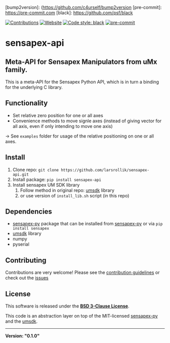[//]: # (Links)
[Github-flavored markdown]: https://github.github.com/gfm

[manifest]: https://packaging.python.org/en/latest/guides/using-manifest-in
[packaging]: https://packaging.python.org/en/latest/tutorials/packaging-projects
[setup.cfg]: https://setuptools.pypa.io/en/latest/userguide/declarative_config.html

[bump2version]: (https://github.com/c4urself/bump2version
[pre-commit]: https://pre-commit.com
[black]: https://github.com/psf/black

[pypi]: pypi.org
[test.pypi]: test.pypi.org

[Zenodo]: https://zenodo.org

[umsdk]: https://github.com/sensapex/umsdk
[sensapex-py]: https://github.com/sensapex/sensapex-py

[//]: # (Badges)
[//]: # ([![DOI]&#40;https://zenodo.org/badge/370470893.svg&#41;]&#40;https://zenodo.org/badge/latestdoi/370470893&#41;)
[//]: # ([![PyPI]&#40;https://img.shields.io/pypi/v/templatepy.svg&#41;]&#40;https://pypi.org/project/templatepy&#41;)
[//]: # ([![Wheel]&#40;https://img.shields.io/pypi/wheel/templatepy.svg&#41;]&#40;https://pypi.org/project/templatepy&#41;)
[//]: # (![CI]&#40;https://github.com/larsrollik/sensapex_api/workflows/tests/badge.svg&#41;)

[![Contributions](https://img.shields.io/badge/Contributions-Welcome-brightgreen.svg)](https://github.com/larsrollik/sensapex_api/blob/main/CONTRIBUTING.md)
[![Website](https://img.shields.io/website?up_message=online&url=https%3A%2F%2Fgithub.com/larsrollik/sensapex_api)](https://github.com/larsrollik/sensapex_api)
[![Code style: black](https://img.shields.io/badge/code%20style-black-000000.svg)](https://github.com/python/black)
[![pre-commit](https://img.shields.io/badge/pre--commit-enabled-brightgreen?logo=pre-commit&logoColor=white)](https://github.com/pre-commit/pre-commit)


# sensapex-api
Meta-API for Sensapex Manipulators from uMx family.
---

This is a meta-API for the Sensapex Python API, which is in turn a binding for the underlying C library.

## Functionality
- Set relative zero position for one or all axes
- Convenience methods to move signle axes (instead of giving vector for all axis, even if only intending to move one axis)

-> See `examples` folder for usage of the relative positioning on one or all axes.

## Install
1. Clone repo: `git clone https://github.com/larsrollik/sensapex-api.git`
2. Install package: `pip install sensapex-api`
3. Install sensapex UM SDK library
   1. Follow method in original repo: [umsdk] library
   2. or use version of `install_lib.sh` script (in this repo)

## Dependencies
- [sensapex-py] package that can be installed from [sensapex-py] or via `pip install sensapex`
- [umsdk] library
- numpy
- pyserial

## Contributing
Contributions are very welcome!
Please see the [contribution guidelines](https://github.com/larsrollik/sensapex-api/blob/main/CONTRIBUTING.md) or check out the [issues](https://github.com/larsrollik/sensapex-api/issues)

## License
This software is released under the **[BSD 3-Clause License](https://github.com/larsrollik/sensapex-api/blob/main/LICENSE)**.

This code is an abstraction layer on top of the MIT-licensed [sensapex-py] and the [umsdk].

---
**Version: "0.1.0"**
